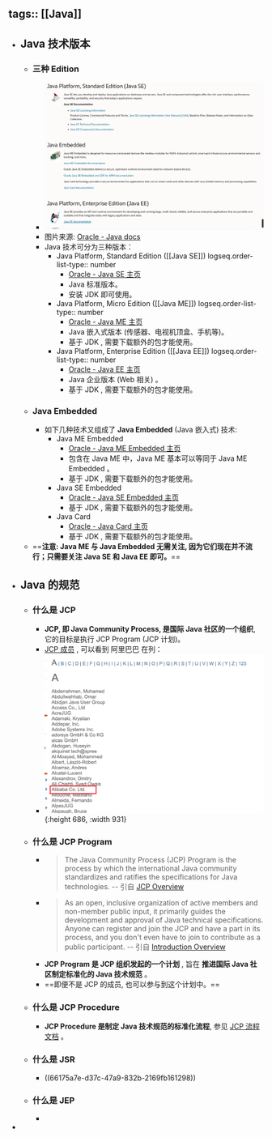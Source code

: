tags:: [[Java]]
---

- ## Java 技术版本
	- ### 三种 Edition
		- ![image.png](../assets/image_1712819775664_0.png)
		- 图片来源: [Oracle - Java docs](https://docs.oracle.com/en/java/index.html)
		- Java 技术可分为三种版本：
			- Java Platform, Standard Edition ([[Java SE]])
			  logseq.order-list-type:: number
				- [Oracle - Java SE 主页](https://www.oracle.com/java/technologies/java-se-glance.html)
				- Java 标准版本。
				- 安装 JDK 即可使用。
			- Java Platform, Micro Edition ([[Java ME]])
			  logseq.order-list-type:: number
				- [Oracle - Java ME 主页](https://www.oracle.com/java/technologies/javameoverview.html)
				- Java 嵌入式版本 (传感器、电视机顶盒、手机等)。
				- 基于 JDK , 需要下载额外的包才能使用。
			- Java Platform, Enterprise Edition ([[Java EE]])
			  logseq.order-list-type:: number
				- [Oracle - Java EE 主页](https://www.oracle.com/java/technologies/java-ee-glance.html)
				- Java 企业版本 (Web 相关) 。
				- 基于 JDK , 需要下载额外的包才能使用。
	- ### Java Embedded
		- 如下几种技术又组成了 **Java Embedded** (Java 嵌入式) 技术:
			- Java ME Embedded
				- [Oracle - Java ME Embedded 主页](https://www.oracle.com/java/java-me-embedded/)
				- 包含在 Java ME 中，Java ME 基本可以等同于 Java ME Embedded 。
				- 基于 JDK , 需要下载额外的包才能使用。
			- Java SE Embedded
				- [Oracle - Java SE Embedded 主页](https://www.oracle.com/java/java-se-embedded/)
				- 基于 JDK , 需要下载额外的包才能使用。
			- Java Card
				- [Oracle - Java Card 主页](https://www.oracle.com/java/java-card/)
				- 基于 JDK , 需要下载额外的包才能使用。
	- ==**注意: Java  ME 与 Java Embedded 无需关注, 因为它们现在并不流行；只需要关注 Java SE 和 Java EE 即可。**==
- ## Java 的规范
	- ### 什么是 JCP
		- **JCP, 即 Java Community Process, 是国际 Java 社区的一个组织**, 它的目标是执行 JCP Program (JCP 计划)。
		- [JCP 成员](https://jcp.org/en/participation/members) , 可以看到 阿里巴巴 在列：
		- ![image.png](../assets/image_1712843060650_0.png){:height 686, :width 931}
	- ### 什么是 JCP Program
		- > The Java Community Process (JCP) Program is the process by which the international Java community standardizes and ratifies the specifications for Java technologies. 
		  -- 引自 [JCP Overview](https://jcp.org/en/procedures/overview)
		- > As an open, inclusive organization of active members and non-member public input, it primarily guides the development and approval of Java technical specifications. Anyone can register and join the JCP and have a part in its process, and you don't even have to join to contribute as a public participant.
		  -- 引自 [Introduction Overview](https://jcp.org/en/introduction/overview)
		- **JCP Program 是 JCP 组织发起的一个计划** , 旨在 **推进国际 Java 社区制定标准化的 Java 技术规范** 。
		- ==即便不是 JCP 的成员, 也可以参与到这个计划中。==
	- ### 什么是 JCP Procedure
		- **JCP Procedure 是制定 Java 技术规范的标准化流程**, 参见 [JCP 流程文档](https://jcp.org/en/procedures/jcp2_11) 。
	- ### 什么是 JSR
		- ((66175a7e-d37c-47a9-832b-2169fb161298))
	- ### 什么是 JEP
		-
-